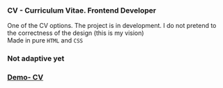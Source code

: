 ### CV - Curriculum Vitae. Frontend Developer

One of the CV options. The project is in development. I do not pretend to the correctness of the design (this is my vision)<br>
Made in pure `HTML` and `CSS`

### Not adaptive yet

### [Demo- CV](https://alexpankov87.github.io/CV/)

